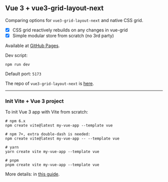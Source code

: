 ## Vue 3 + vue3-grid-layout-next

Comparing options for `vue3-grid-layout-next` and native CSS grid.

- [x] CSS grid reactively rebuilds on any changes in vue-grid
- [x] Simple modular store from scratch (no 3rd party)

Available at [GitHub Pages](https://nata25.github.io/vue-grid-example/).

Dev script:

```
npm run dev
```

Default port: `5173`

The repo of `vue3-grid-layout-next` is [here](https://www.npmjs.com/package/vue3-grid-layout-next).

---

### Init Vite + Vue 3 project

To init Vue 3 app with Vite from scratch:

```
# npm 6.x
npm create vite@latest my-vue-app --template vue

# npm 7+, extra double-dash is needed:
npm create vite@latest my-vue-app -- --template vue

# yarn
yarn create vite my-vue-app --template vue

# pnpm
pnpm create vite my-vue-app --template vue
```

More details: in [this guide](https://vitejs.dev/guide/).
